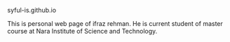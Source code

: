 syful-is.github.io

This is personal web page of ifraz rehman. He is current student of master course at Nara Institute of Science and Technology.
